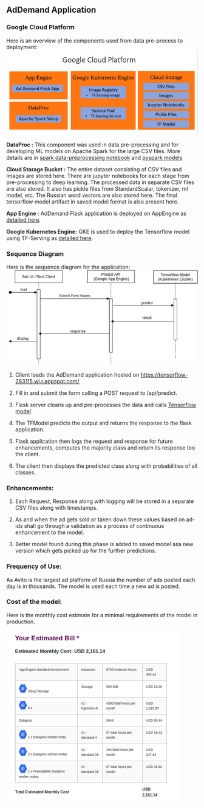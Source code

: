 ## AdDemand Application
### Google Cloud Platform
Here is an overview of the components used from data pre-process to deployment:
![GCP](GCP.png)

**DataProc :** This component was used in data pre-processing and for developing ML models on Apache Spark for the large CSV files. More details are in [spark data-preprocessing notebook](https://github.com/niteeshhegde/classified-ad-demand/blob/master/data-preprocessing/dataprep-pyspark.ipynb) and [pyspark models](https://github.com/niteeshhegde/classified-ad-demand/tree/master/notebooks/spark)

**Cloud Storage Bucket :** The entire dataset consisting of CSV files and Images are stored here. There are jupyter notebooks for each stage from pre-processing to deep learning. The processed data in separate CSV files are also stored. It also has pickle files from StandardScalar, tokenizer, ml model, etc. The Russian word vectors are also stored here. The final tensorflow model artifact in saved model format is also present here.

**App Engine :** AdDemand Flask application is deployed on AppEngine as [detailed here](https://github.com/niteeshhegde/classified-ad-demand/tree/master/app).

**Google Kubernetes Engine:** GKE is used to deploy the Tensorflow model using TF-Serving as [detailed here](https://github.com/niteeshhegde/classified-ad-demand/tree/master/app).

### Sequence Diagram 
Here is the sequence diagram for the application:
![sequence-diagram](sequence-diagram.png)

1. Client loads the AdDemand application hosted on https://tensorflow-283115.wl.r.appspot.com/

2. Fill in and submit the form calling a POST request to /api/predict.

3. Flask server cleans up and pre-processes the data and calls [Tensorflow model](http://35.199.176.26:8501/v1/models/my_saved_model:predict)

4. The TFModel predicts the output and returns the response to the flask application.

5. Flask application then logs the request and response for future enhancements, computes the majority class and return its response too the client.

6. The client then displays the predicted class along with probabilities of all classes.

### Enhancements:
1. Each Request, Response along with logging will be stored in a separate CSV files along with timestamps.

2. As and when the ad gets sold or taken down these values based on ad-ids shall go through a validation as a process of continuous enhancement to the model.

3. Better model found during this phase is added to saved model asa new version which gets picked up for the further predictions.

### Frequency of Use:
As Avito is the largest ad platform of Russia the number of ads posted each day is in thousands. The model is used each time a new ad is posted.
 
### Cost of the model:
Here is the monthly cost estimate for a minimal requirements of the model in production.

![GCP-Cost](GCP-Cost.png)
